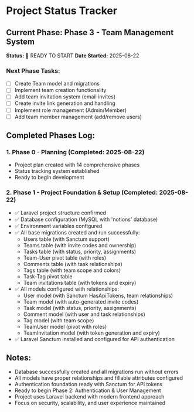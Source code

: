 # Project Status Tracker

## Current Phase: Phase 3 - Team Management System
**Status:** 🔄 READY TO START
**Date Started:** 2025-08-22

### Next Phase Tasks:
- [ ] Create Team model and migrations
- [ ] Implement team creation functionality
- [ ] Add team invitation system (email invites)
- [ ] Create invite link generation and handling
- [ ] Implement role management (Admin/Member)
- [ ] Add team member management (add/remove users)

## Completed Phases Log:

### 1. **Phase 0 - Planning** (Completed: 2025-08-22)
   - Project plan created with 14 comprehensive phases
   - Status tracking system established
   - Ready to begin development

### 2. **Phase 1 - Project Foundation & Setup** (Completed: 2025-08-22)
   - ✅ Laravel project structure confirmed
   - ✅ Database configuration (MySQL with 'notions' database)
   - ✅ Environment variables configured
   - ✅ All base migrations created and run successfully:
     - Users table (with Sanctum support)
     - Teams table (with invite codes and ownership)
     - Tasks table (with status, priority, assignments)
     - Team-User pivot table (with roles)
     - Comments table (with task relationships)
     - Tags table (with team scope and colors)
     - Task-Tag pivot table
     - Team invitations table (with tokens and expiry)
   - ✅ All models configured with relationships:
     - User model (with Sanctum HasApiTokens, team relationships)
     - Team model (with auto-generated invite codes)
     - Task model (with status, priority, assignments)
     - Comment model (with user and task relationships)
     - Tag model (with team scope)
     - TeamUser model (pivot with roles)
     - TeamInvitation model (with token generation and expiry)
   - ✅ Laravel Sanctum installed and configured for API authentication

## Notes:
- Database successfully created and all migrations run without errors
- All models have proper relationships and fillable attributes configured
- Authentication foundation ready with Sanctum for API tokens
- Ready to begin Phase 2: Authentication & User Management
- Project uses Laravel backend with modern frontend approach
- Focus on security, scalability, and user experience maintained